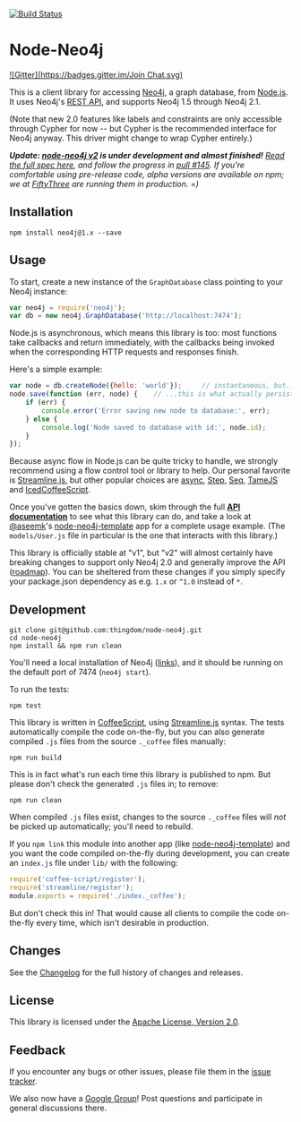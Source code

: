 [![Build Status](https://travis-ci.org/thingdom/node-neo4j.svg?branch=master)](https://travis-ci.org/thingdom/node-neo4j)

# Node-Neo4j
[![Gitter](https://badges.gitter.im/Join Chat.svg)](https://gitter.im/thingdom/node-neo4j?utm_source=badge&utm_medium=badge&utm_campaign=pr-badge&utm_content=badge)

This is a client library for accessing [Neo4j][], a graph database, from
[Node.js][]. It uses Neo4j's [REST API][neo4j-rest-api], and supports
Neo4j 1.5 through Neo4j 2.1.

(Note that new 2.0 features like labels and constraints are only accessible
through Cypher for now -- but Cypher is the recommended interface for Neo4j
anyway. This driver might change to wrap Cypher entirely.)

<em>**Update: [node-neo4j v2][] is under development and almost finished!**
[Read the full spec here][v2 spec], and follow the progress in [pull #145][].
If you're comfortable using pre-release code, alpha versions are available on
npm; we at [FiftyThree][] are running them in production. =)</em>

[node-neo4j v2]: https://github.com/thingdom/node-neo4j/tree/v2#readme
[v2 spec]: https://github.com/thingdom/node-neo4j/blob/v2/API_v2.md
[pull #145]: https://github.com/thingdom/node-neo4j/pull/145
[FiftyThree]: http://www.fiftythree.com/


## Installation

    npm install neo4j@1.x --save


## Usage

To start, create a new instance of the `GraphDatabase` class pointing to your
Neo4j instance:

```js
var neo4j = require('neo4j');
var db = new neo4j.GraphDatabase('http://localhost:7474');
```

Node.js is asynchronous, which means this library is too: most functions take
callbacks and return immediately, with the callbacks being invoked when the
corresponding HTTP requests and responses finish.

Here's a simple example:

```js
var node = db.createNode({hello: 'world'});     // instantaneous, but...
node.save(function (err, node) {    // ...this is what actually persists.
    if (err) {
        console.error('Error saving new node to database:', err);
    } else {
        console.log('Node saved to database with id:', node.id);
    }
});
```

Because async flow in Node.js can be quite tricky to handle, we
strongly recommend using a flow control tool or library to help.
Our personal favorite is [Streamline.js][], but other popular choices are
[async](https://github.com/caolan/async),
[Step](https://github.com/creationix/step),
[Seq](https://github.com/substack/node-seq), [TameJS](http://tamejs.org/) and
[IcedCoffeeScript](http://maxtaco.github.com/coffee-script/).

Once you've gotten the basics down, skim through the full
**[API documentation][api-docs]** to see what this library can do, and take a
look at [@aseemk][aseemk]'s [node-neo4j-template][] app for a complete usage
example. (The `models/User.js` file in particular is the one that interacts
with this library.)

This library is officially stable at "v1", but "v2" will almost certainly have
breaking changes to support only Neo4j 2.0 and generally improve the API
([roadmap][]). You can be sheltered from these changes if you simply specify
your package.json dependency as e.g. `1.x` or `^1.0` instead of `*`.

[Roadmap]: https://github.com/thingdom/node-neo4j/wiki/Roadmap


## Development

    git clone git@github.com:thingdom/node-neo4j.git
    cd node-neo4j
    npm install && npm run clean

You'll need a local installation of Neo4j ([links](http://neo4j.org/download)),
and it should be running on the default port of 7474 (`neo4j start`).

To run the tests:

    npm test

This library is written in [CoffeeScript][], using [Streamline.js][] syntax.
The tests automatically compile the code on-the-fly, but you can also generate
compiled `.js` files from the source `._coffee` files manually:

    npm run build

This is in fact what's run each time this library is published to npm.
But please don't check the generated `.js` files in; to remove:

    npm run clean

When compiled `.js` files exist, changes to the source `._coffee` files will
*not* be picked up automatically; you'll need to rebuild.

If you `npm link` this module into another app (like [node-neo4j-template][])
and you want the code compiled on-the-fly during development, you can create
an `index.js` file under `lib/` with the following:

```js
require('coffee-script/register');
require('streamline/register');
module.exports = require('./index._coffee');
```

But don't check this in! That would cause all clients to compile the code
on-the-fly every time, which isn't desirable in production.


## Changes

See the [Changelog][changelog] for the full history of changes and releases.


## License

This library is licensed under the [Apache License, Version 2.0][license].


## Feedback

If you encounter any bugs or other issues, please file them in the
[issue tracker][issue-tracker].

We also now have a [Google Group][google-group]!
Post questions and participate in general discussions there.


[neo4j]: http://neo4j.org/
[node.js]: http://nodejs.org/
[neo4j-rest-api]: http://docs.neo4j.org/chunked/stable/rest-api.html

[api-docs]: http://coffeedoc.info/github/thingdom/node-neo4j/master/
[aseemk]: https://github.com/aseemk
[node-neo4j-template]: https://github.com/aseemk/node-neo4j-template
[semver]: http://semver.org/

[neo4j-getting-started]: http://wiki.neo4j.org/content/Getting_Started_With_Neo4j_Server
[coffeescript]: http://coffeescript.org/
[streamline.js]: https://github.com/Sage/streamlinejs

[changelog]: CHANGELOG.md
[issue-tracker]: https://github.com/thingdom/node-neo4j/issues
[license]: http://www.apache.org/licenses/LICENSE-2.0.html
[google-group]: https://groups.google.com/group/node-neo4j
